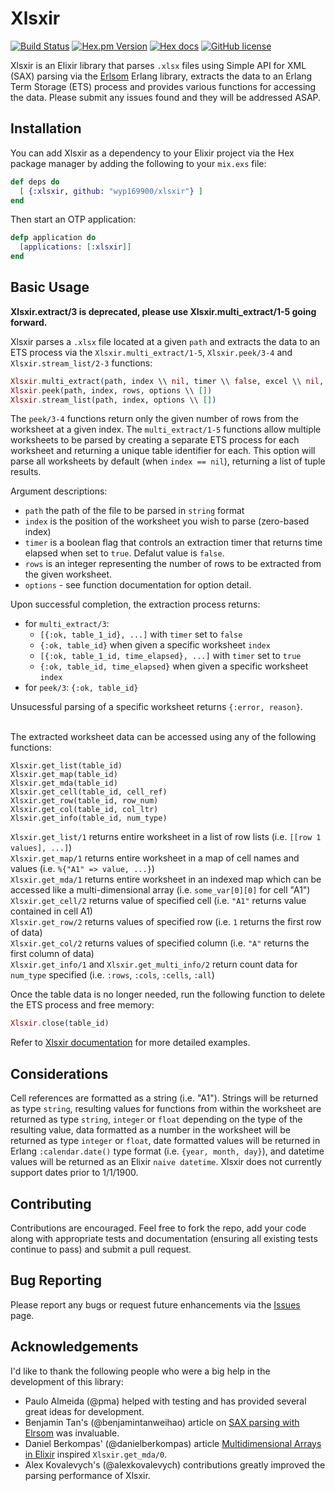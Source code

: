 # Xlsxir

[![Build Status](https://travis-ci.org/jsonkenl/xlsxir.svg?branch=master)](https://travis-ci.org/jsonkenl/xlsxir)
[![Hex.pm Version](http://img.shields.io/hexpm/v/xlsxir.svg)](https://hex.pm/packages/xlsxir)
[![Hex docs](http://img.shields.io/badge/hex.pm-docs-blue.svg?style=flat)](https://hexdocs.pm/xlsxir)
[![GitHub license](https://img.shields.io/badge/license-MIT-blue.svg)](https://raw.githubusercontent.com/kennellroxco/xlsxir/master/LICENSE)

Xlsxir is an Elixir library that parses `.xlsx` files using Simple API for XML (SAX) parsing via the [Erlsom](https://github.com/willemdj/erlsom) Erlang library, extracts the data to an Erlang Term Storage (ETS) process and provides various functions for accessing the data. Please submit any issues found and they will be addressed ASAP.

## Installation

You can add Xlsxir as a dependency to your Elixir project via the Hex package manager by adding the following to your `mix.exs` file:

```elixir
def deps do
  [ {:xlsxir, github: "wyp169900/xlsxir"} ]
end
```

Then start an OTP application:

```elixir
defp application do
  [applications: [:xlsxir]]
end
```

## Basic Usage

**Xlsxir.extract/3 is deprecated, please use Xlsxir.multi_extract/1-5 going forward.**

Xlsxir parses a `.xlsx` file located at a given `path` and extracts the data to an ETS process via the `Xlsxir.multi_extract/1-5`, `Xlsxir.peek/3-4` and `Xlsxir.stream_list/2-3` functions:

```elixir
Xlsxir.multi_extract(path, index \\ nil, timer \\ false, excel \\ nil, options \\ [])
Xlsxir.peek(path, index, rows, options \\ [])
Xlsxir.stream_list(path, index, options \\ [])
```

The `peek/3-4` functions return only the given number of rows from the worksheet at a given index. The `multi_extract/1-5` functions allow multiple worksheets to be parsed by creating a separate ETS process for each worksheet and returning a unique table identifier for each. This option will parse all worksheets by default (when `index == nil`), returning a list of tuple results.

Argument descriptions:
- `path` the path of the file to be parsed in `string` format
- `index` is the position of the worksheet you wish to parse (zero-based index)
- `timer` is a boolean flag that controls an extraction timer that returns time elapsed when set to `true`. Defalut value is `false`.
- `rows` is an integer representing the number of rows to be extracted from the given worksheet.
- `options` - see function documentation for option detail.

Upon successful completion, the extraction process returns:
- for `multi_extract/3`:
    * `[{:ok, table_1_id}, ...]` with `timer` set to `false`
    * `{:ok, table_id}` when given a specific worksheet `index`
    * `[{:ok, table_1_id, time_elapsed}, ...]` with `timer` set to `true`
    * `{:ok, table_id, time_elapsed}` when given a specific worksheet `index`
- for `peek/3`: `{:ok, table_id}`

Unsucessful parsing of a specific worksheet returns `{:error, reason}`.

<br/>
The extracted worksheet data can be accessed using any of the following functions:

```
Xlsxir.get_list(table_id)
Xlsxir.get_map(table_id)
Xlsxir.get_mda(table_id)
Xlsxir.get_cell(table_id, cell_ref)
Xlsxir.get_row(table_id, row_num)
Xlsxir.get_col(table_id, col_ltr)
Xlsxir.get_info(table_id, num_type)
```

`Xlsxir.get_list/1` returns entire worksheet in a list of row lists (i.e. `[[row 1 values], ...]`)<br/>
`Xlsxir.get_map/1` returns entire worksheet in a map of cell names and values (i.e. `%{"A1" => value, ...}`)<br/>
`Xlsxir.get_mda/1` returns entire worksheet in an indexed map which can be accessed like a multi-dimensional array (i.e. `some_var[0][0]` for cell "A1")<br/>
`Xlsxir.get_cell/2` returns value of specified cell (i.e. `"A1"` returns value contained in cell A1)<br/>
`Xlsxir.get_row/2` returns values of specified row (i.e. `1` returns the first row of data)<br/>
`Xlsxir.get_col/2` returns values of specified column (i.e. `"A"` returns the first column of data)<br/>
`Xlsxir.get_info/1` and `Xlsxir.get_multi_info/2` return count data for `num_type` specified (i.e. `:rows`, `:cols`, `:cells`, `:all`)<br/>

Once the table data is no longer needed, run the following function to delete the ETS process and free memory:
```elixir
Xlsxir.close(table_id)
```

Refer to [Xlsxir documentation](https://hexdocs.pm/xlsxir/index.html) for more detailed examples.

## Considerations

Cell references are formatted as a string (i.e. "A1"). Strings will be returned as type `string`, resulting values for functions from within the worksheet are returned as type `string`, `integer` or `float` depending on the type of the resulting value, data formatted as a number in the worksheet will be returned as type `integer` or `float`, date formatted values will be returned in Erlang `:calendar.date()` type format (i.e. `{year, month, day}`), and datetime values will be returned as an Elixir `naive datetime`. Xlsxir does not currently support dates prior to 1/1/1900.

## Contributing

Contributions are encouraged. Feel free to fork the repo, add your code along with appropriate tests and documentation (ensuring all existing tests continue to pass) and submit a pull request.

## Bug Reporting

Please report any bugs or request future enhancements via the [Issues](https://github.com/kennellroxco/xlsxir/issues) page.

## Acknowledgements

I'd like to thank the following people who were a big help in the development of this library:

- Paulo Almeida (@pma) helped with testing and has provided several great ideas for development.
- Benjamin Tan's (@benjamintanweihao) article on [SAX parsing with Elrsom](http://benjamintan.io/blog/2014/10/01/parsing-wikipedia-xml-dump-in-elixir-using-erlsom/) was invaluable.
- Daniel Berkompas' (@danielberkompas) article [Multidimensional Arrays in Elixir](http://blog.danielberkompas.com/2016/04/23/multidimensional-arrays-in-elixir.html?utm_campaign=elixir_radar_48&utm_medium=email&utm_source=RD+Station) inspired `Xlsxir.get_mda/0`.
- Alex Kovalevych's (@alexkovalevych) contributions greatly improved the parsing performance of Xlsxir. 
